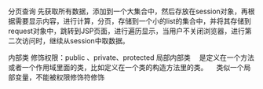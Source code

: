 # 
分页查询
先获取所有数据，添加到一个大集合中，然后存放在session对象，再根据需要显示内容，进行计算，分页，存储到一个小的list的集合中，并将其存储到request对象中，跳转到JSP页面，进行遍历显示，当用户不关闭浏览器，进行第二次访问时，继续从session中取数据。

内部类 
修饰权限：public 、private、protected
局部内部类
　是定义在一个方法或者一个作用域里面的类，比如定义在一个类的构造方法里的类。
　类似一个局部变量，不能被权限修饰符修饰